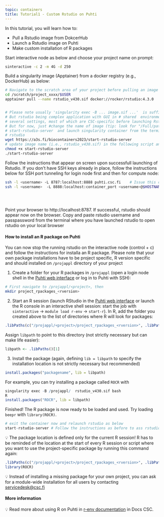 ```yaml
---
topic: containers
title: Tutorial1 - Custom Rstudio on Puhti
---
```

In this tutorial, you will learn how to:
   - Pull a Rstudio image from DokcerHub
   - Launch a Rstudio image on Puhti
   - Make custom installation of R packages



Start interactive node as below and choose your project name on prompt:

```bash
sinteractive -c 2 -m 4G -d 250

```
Build a singularity image (Apptainer) from  a docker registry (e.g., DockerHub) as below:

```bash
# Navigate to the scratch area of your project before pulling an image from dockerhub
cd /scratch/project_xxxx/$USER 
apptainer pull --name rstudio_v430.sif docker://rocker/rstudio:4.3.0


# Please note usually 'singularity exec -B ... image.sif ...'  is sufficient for most applications. 
# But rstudio being complex application with GUI in # shared  environment like Puhti, we need to set 
# several settings, most of which are CSC-specific before launching Rstudio in start-srtudio-server.
# But for now, just #change the name of image (tip: look for "/Full/path/rstudio.sif") in the script:
# start-rstudio-server  and launch singularity container from the terminal. Download start script for
# rstudio
wget https://a3s.fi/biocontainers2023/start-rstudio-server
# update image name (i.e., rstudio_v430.sif) in the following script and run
chmod +x start-rstudio-server 
./start-rstudio-server 
```
Follow the instructions that appear on screen upon successfull launching of Rstudio. If you don't have SSH keys already in place, follow the instructions below for  SSH port tunneling for login node first and then for compute node:

```bash
ssh -l <username> -L 8787:localhost:8888 puhti.csc.fi    # Issue this command while being on local machine                                                        
ssh -l <username>  -L 8888:localhost:container_port <username>@$HOSTNAME      # Issue this command on login node; $HOSTNAME is compute node attached to 
                                                                              # interactive session change "container_port" number where rstudio is exposed on 
                                                                              # compute node); 
                                                                
```

Point your browser to http://localhost:8787. If successful, rstudio should appear now on the browser. Copy and paste rstudio username and passpassword from the terminal where you have launched rstudio to open rstudio on your local browser

#### How to install an R package on Puhti

You can now stop the running rstudio on the interactive node (control + c) and follow the instructions for installa an R package. Please note that your own package installations have to be project specific,  R version specific and should installed on `/projappl` directory of your project

1.  Create a folder for your R packages in `/projappl` (open a login node shell in the [Puhti web interface](https://www.puhti.csc.fi/) or log in to Puhti with SSH):

``` bash
# First navigate to /projappl/<project>, then
mkdir project_rpackages_<rversion>
```

2.  Start an R session (launch RStudio in the [Puhti web interface](https://www.puhti.csc.fi/) or launch the R console in an interactive shell session: start the job with `sinteractive` -\> `module load r-env` -\> `start-r`). In R, add the folder you created above to the list of directories where R will look for packages:

``` r
.libPaths(c("/projappl/<project>/project_rpackages_<rversion>", .libPaths())) 
```

Assign `libpath` to point to this directory (not strictly necessary but can make life easier):

``` r
libpath <- .libPaths()[1]
```

3.  Install the package (again, defining `lib = libpath` to specify the installation location is not strictly necessary but recommended)

``` r
install.packages("packagename", lib = libpath)
```

For example, you can try installing a package called `ROCR` with

``` r
singularity exec -B /projappl/  rstudio_v430.sif bash
R
install.packages("ROCR", lib = libpath)
```

Finished! The R package is now ready to be loaded and used. Try loading `beepr` with `library(ROCR)`.

```r
# exit the container now and relaunch rstudio as below
start-rstudio-server # Follow the instructions as before to ass rstudio

```

💡 The package location is defined only for the current R session! R has to be reminded of the location at the start of every R session or script where you want to use the project-specific package by running this command again:

``` r
.libPaths(c("/projappl/<project>/project_rpackages_<rversion>", .libPaths())) 
library(ROCR)
```

💡 Instead of installing a missing package for your own project, you can ask for a module-wide installation for all users by contacting [servicedesk\@csc.fi](servicedesk@csc.fi)

#### More information

💡 Read more about using R on Puhti in [r-env documentation](https://docs.csc.fi/apps/r-env/) in Docs CSC.
